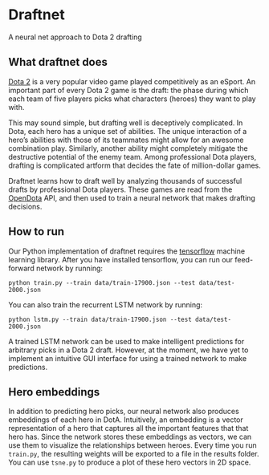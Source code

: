 # Draftnet
A neural net approach to Dota 2 drafting

## What draftnet does

[Dota 2](http://blog.dota2.com/?l=english) is a very popular video game played competitively as an eSport.
An important part of every Dota 2 game is the draft: the phase during which each team of five players picks what 
characters (heroes) they want to play with.

This may sound simple, but drafting well is deceptively complicated. In Dota, each hero has a unique set of abilities. The unique interaction of a hero’s abilities with those of its 
teammates might allow for an awesome combination play. Similarly, another ability might completely mitigate the 
destructive potential of the enemy team. Among professional Dota players, drafting is complicated artform that decides the fate of million-dollar games.

Draftnet learns how to draft well by analyzing thousands of successful drafts by professional Dota players. These games
are read from the [OpenDota](https://www.opendota.com/) API, and then used to train a neural network that makes drafting decisions.

## How to run

Our Python implementation of draftnet requires the [tensorflow](https://www.tensorflow.org/) machine learning library. After you have installed tensorflow, you can run our feed-forward network by running:

~~~~
python train.py --train data/train-17900.json --test data/test-2000.json
~~~~

You can also train the recurrent LSTM network by running:

~~~~
python lstm.py --train data/train-17900.json --test data/test-2000.json
~~~~

A trained LSTM network can be used to make intelligent predictions for arbitrary picks in a Dota 2 draft. However, at the moment, we have yet to implement an intuitive GUI interface for using a trained network to make predictions.

## Hero embeddings

In addition to predicting hero picks, our neural network also produces embeddings of each hero in DotA. Intuitively, an embedding is a vector representation of a hero that captures all the important features that that hero has. Since the network stores these embeddings as vectors, we can use them to visualize the relationships between heroes. Every time you run `train.py`, the resulting weights will be exported to a file in the results folder. You can use `tsne.py` to produce a plot of these hero vectors in 2D space.
